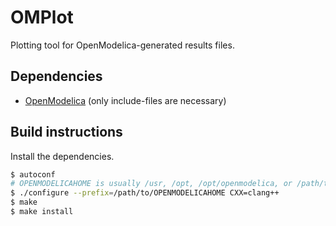 # OMPlot
Plotting tool for OpenModelica-generated results files.

## Dependencies

- [OpenModelica](https://openmodelica.org) (only include-files are necessary)

## Build instructions

Install the dependencies.

```bash
$ autoconf
# OPENMODELICAHOME is usually /usr, /opt, /opt/openmodelica, or /path/to/svn/OpenModelica/build
$ ./configure --prefix=/path/to/OPENMODELICAHOME CXX=clang++
$ make
$ make install
```
